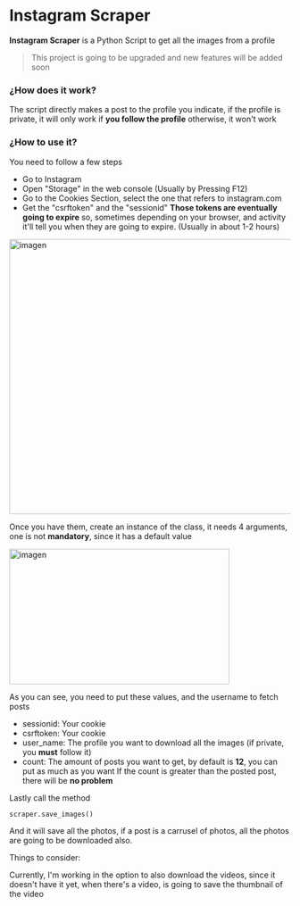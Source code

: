 # Instagram Scraper
**Instagram Scraper** is a Python Script to get all the images from a profile
> This project is going to be upgraded and new features will be added soon

### ¿How does it work?
The script directly makes a post to the profile you indicate, if the profile is private, it will only work if **you follow the profile** otherwise, it won't work

### ¿How to use it?
You need to follow a few steps
- Go to Instagram
- Open "Storage" in the web console (Usually by Pressing F12)
- Go to the Cookies Section, select the one that refers to instagram.com
- Get the "csrftoken" and the "sessionid"
**Those tokens are eventually going to expire** so, sometimes depending on your browser, and activity it'll tell you when they are going to expire. (Usually in about 1-2 hours)
<img width="1024" height="493" alt="imagen" src="https://github.com/user-attachments/assets/8c92c258-4310-4212-bd7b-af492079153a" />

Once you have them, create an instance of the class, it needs 4 arguments, one is not **mandatory**, since it has a default value 

<img width="394" height="243" alt="imagen" src="https://github.com/user-attachments/assets/2dc93593-0453-490d-950f-89ec904f054e" />

As you can see, you need to put these values, and the username to fetch posts

- sessionid: Your cookie
- csrftoken: Your cookie
- user_name: The profile you want to download all the images (if private, you **must** follow it)
- count: The amount of posts you want to get, by default is **12**, you can put as much as you want
If the count is greater than the posted post, there will be **no problem**

Lastly call the method

```python
scraper.save_images()
```

And it will save all the photos, if a post is a carrusel of photos, all the photos are going to be downloaded also.

Things to consider:

Currently, I'm working in the option to also download the videos, since it doesn't have it yet, when there's a video, is going to save the thumbnail of the video
